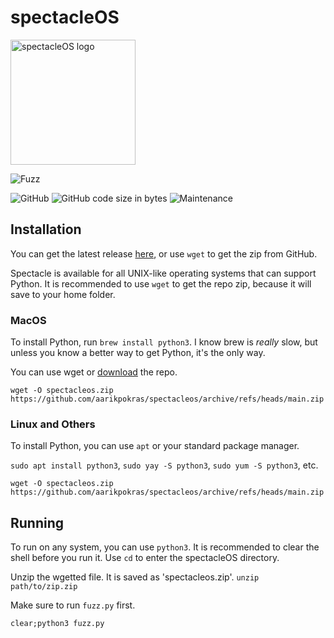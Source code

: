 # spectacleOS 
<img src="https://i.ibb.co/3dPytT2/specs.png" alt="spectacleOS logo" width="200">

![Fuzz](https://img.shields.io/badge/spectacleos-The%20lightest%20operating%20system-5993ff?style=for-the-badge)

![GitHub](https://img.shields.io/github/license/aarikpokras/spectacleos) ![GitHub code size in bytes](https://img.shields.io/github/languages/code-size/aarikpokras/spectacleos) ![Maintenance](https://img.shields.io/maintenance/yes/2022)
## Installation
You can get the latest release [here](https://github.com/aarikpokras/spectacleos/releases), or use `wget` to get the zip from GitHub.

Spectacle is available for all UNIX-like operating systems that can support Python.
It is recommended to use `wget` to get the repo zip, because it will save to your home folder.
### MacOS
To install Python, run `brew install python3`. I know brew is *really* slow, but unless you know a better way to get Python, it's the only way.

You can use wget or <a href = "https://github.com/aarikpokras/spectacleos/archive/refs/heads/main.zip">download</a> the repo.

`wget -O spectacleos.zip https://github.com/aarikpokras/spectacleos/archive/refs/heads/main.zip`
### Linux and Others
To install Python, you can use `apt` or your standard package manager.

`sudo apt install python3`, `sudo yay -S python3`, `sudo yum -S python3`, etc.

`wget -O spectacleos.zip https://github.com/aarikpokras/spectacleos/archive/refs/heads/main.zip`
## Running
To run on any system, you can use `python3`. It is recommended to clear the shell before you run it. Use `cd` to enter the spectacleOS directory.

Unzip the wgetted file. It is saved as 'spectacleos.zip'. `unzip path/to/zip.zip`

Make sure to run `fuzz.py` first.

`clear;python3 fuzz.py`
